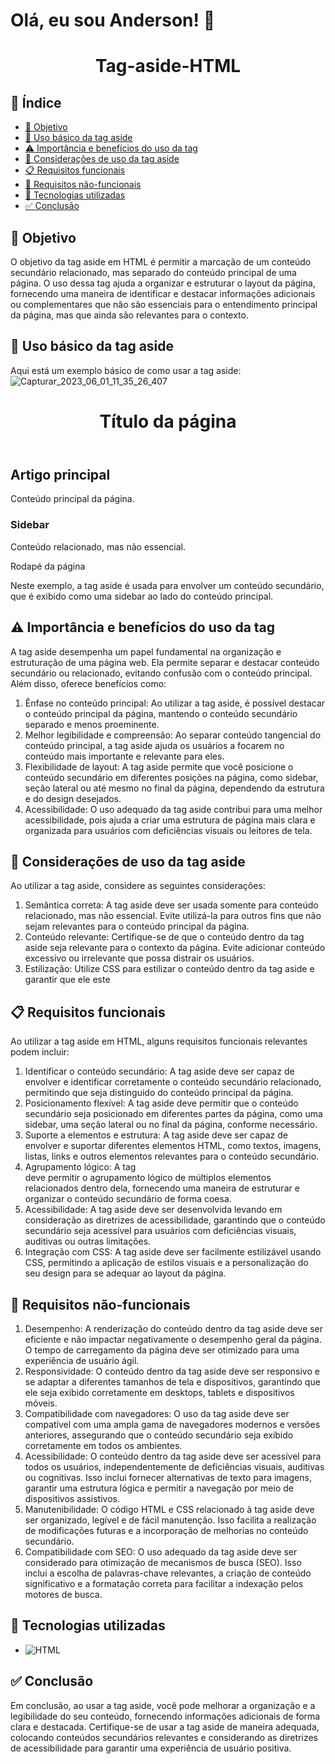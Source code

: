 # Olá, eu sou Anderson! 👋

<h1 align="center"> Tag-aside-HTML </h1>


## 🔗 Índice
* [🎯 Objetivo](#-objetivo)
* [📝 Uso básico da tag aside](#-Uso-básico-da-tag-aside)
* [⚠️ Importância e benefícios do uso da tag](#-Importância-e-benefícios-do-uso-tag-aside)
* [📍 Considerações de uso da tag aside](#-Considerações-de-uso-tag-aside)
* [📋 Requisitos funcionais](#-requisitos-funcionais)
* [📍 Requisitos não-funcionais](#-requisitos-não-funcionais)
* [🔧 Tecnologias utilizadas](#-tecnologias-utilizadas)
*  [✅ Conclusão](#-conclusão)



## 🎯 Objetivo
O objetivo da tag aside em HTML é permitir a marcação de um conteúdo secundário relacionado, mas separado do conteúdo principal de uma página. O uso dessa tag ajuda a organizar e estruturar o layout da página, fornecendo uma maneira de identificar e destacar informações adicionais ou complementares que não são essenciais para o entendimento principal da página, mas que ainda são relevantes para o contexto.



## 📝 Uso básico da tag aside
Aqui está um exemplo básico de como usar a tag aside:
![Capturar_2023_06_01_11_35_26_407](https://github.com/andersoncode55/Tag-aside-HTML/assets/61977421/d2403e44-914b-4367-9d5f-fef3ce18f6aa)











<!DOCTYPE html>
<html>
<head>
  <title>Exemplo de uso da tag aside</title>
</head>
<body>
  <header>
    <h1>Título da página</h1>
  </header>

  <main>
    <article>
      <h2>Artigo principal</h2>
      <p>Conteúdo principal da página.</p>
    </article>
  </main>

  <aside>
    <h3>Sidebar</h3>
    <p>Conteúdo relacionado, mas não essencial.</p>
  </aside>

  <footer>
    <p>Rodapé da página</p>
  </footer>
</body>
</html>

Neste exemplo, a tag aside é usada para envolver um conteúdo secundário, que é exibido como uma sidebar ao lado do conteúdo principal.





## ⚠️ Importância e benefícios do uso da tag
A tag aside desempenha um papel fundamental na organização e estruturação de uma página web. Ela permite separar e destacar conteúdo secundário ou relacionado, evitando confusão com o conteúdo principal. Além disso, oferece benefícios como:

<ol>
  <li>Ênfase no conteúdo principal: Ao utilizar a tag aside, é possível destacar o conteúdo principal da página, mantendo o conteúdo secundário separado e menos proeminente.</li>
  <li>Melhor legibilidade e compreensão: Ao separar conteúdo tangencial do conteúdo principal, a tag aside ajuda os usuários a focarem no conteúdo mais importante e relevante para eles.</li>
  <li>Flexibilidade de layout: A tag aside permite que você posicione o conteúdo secundário em diferentes posições na página, como sidebar, seção lateral ou até mesmo no final da página, dependendo da estrutura e do design desejados.</li>
  <li>Acessibilidade: O uso adequado da tag aside contribui para uma melhor acessibilidade, pois ajuda a criar uma estrutura de página mais clara e organizada para usuários com deficiências visuais ou leitores de tela.</li>
</ol>





## 📍 Considerações de uso da tag aside
Ao utilizar a tag aside, considere as seguintes considerações:
<ol>
  <li>Semântica correta: A tag aside deve ser usada somente para conteúdo relacionado, mas não essencial. Evite utilizá-la para outros fins que não sejam relevantes para o conteúdo principal da página.</li>
  <li>Conteúdo relevante: Certifique-se de que o conteúdo dentro da tag aside seja relevante para o contexto da página. Evite adicionar conteúdo excessivo ou irrelevante que possa distrair os usuários.</li>
  <li>Estilização: Utilize CSS para estilizar o conteúdo dentro da tag aside e garantir que ele este</li>
</ol>






## 📋 Requisitos funcionais
Ao utilizar a tag aside em HTML, alguns requisitos funcionais relevantes podem incluir:
<ol>
  <li>Identificar o conteúdo secundário: A tag aside deve ser capaz de envolver e identificar corretamente o conteúdo secundário relacionado, permitindo que seja distinguido do conteúdo principal da página.</li>
  <li>Posicionamento flexível: A tag aside deve permitir que o conteúdo secundário seja posicionado em diferentes partes da página, como uma sidebar, uma seção lateral ou no final da página, conforme necessário.</li>
  <li>Suporte a elementos e estrutura: A tag aside deve ser capaz de envolver e suportar diferentes elementos HTML, como textos, imagens, listas, links e outros elementos relevantes para o conteúdo secundário.</li>
  <li>Agrupamento lógico: A tag <aside> deve permitir o agrupamento lógico de múltiplos elementos relacionados dentro dela, fornecendo uma maneira de estruturar e organizar o conteúdo secundário de forma coesa.</li>
  <li>Acessibilidade: A tag aside deve ser desenvolvida levando em consideração as diretrizes de acessibilidade, garantindo que o conteúdo secundário seja acessível para usuários com deficiências visuais, auditivas ou outras limitações.</li>
  <li>Integração com CSS: A tag aside deve ser facilmente estilizável usando CSS, permitindo a aplicação de estilos visuais e a personalização do seu design para se adequar ao layout da página.</li>
</ol>







## 📍 Requisitos não-funcionais
<ol>
  <li>Desempenho: A renderização do conteúdo dentro da tag aside deve ser eficiente e não impactar negativamente o desempenho geral da página. O tempo de carregamento da página deve ser otimizado para uma experiência de usuário ágil.</li>
  <li>Responsividade: O conteúdo dentro da tag aside deve ser responsivo e se adaptar a diferentes tamanhos de tela e dispositivos, garantindo que ele seja exibido corretamente em desktops, tablets e dispositivos móveis.</li>
  <li>Compatibilidade com navegadores: O uso da tag aside deve ser compatível com uma ampla gama de navegadores modernos e versões anteriores, assegurando que o conteúdo secundário seja exibido corretamente em todos os ambientes.</li>
  <li>Acessibilidade: O conteúdo dentro da tag aside deve ser acessível para todos os usuários, independentemente de deficiências visuais, auditivas ou cognitivas. Isso inclui fornecer alternativas de texto para imagens, garantir uma estrutura lógica e permitir a navegação por meio de dispositivos assistivos.</li>
  <li>Manutenibilidade: O código HTML e CSS relacionado à tag aside deve ser organizado, legível e de fácil manutenção. Isso facilita a realização de modificações futuras e a incorporação de melhorias no conteúdo secundário.</li>
  <li>Compatibilidade com SEO: O uso adequado da tag aside deve ser considerado para otimização de mecanismos de busca (SEO). Isso inclui a escolha de palavras-chave relevantes, a criação de conteúdo significativo e a formatação correta para facilitar a indexação pelos motores de busca.</li>
</ol>





## 🔧 Tecnologias utilizadas
- ![HTML](https://img.shields.io/badge/HTML5-E34F26?style=for-the-badge&logo=html5&logoColor=white)






## ✅ Conclusão
Em conclusão, ao usar a tag aside, você pode melhorar a organização e a legibilidade do seu conteúdo, fornecendo informações adicionais de forma clara e destacada. Certifique-se de usar a tag aside de maneira adequada, colocando conteúdos secundários relevantes e considerando as diretrizes de acessibilidade para garantir uma experiência de usuário positiva.





